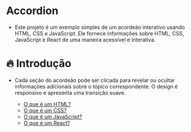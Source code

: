 # Accordion
* Este projeto é um exemplo simples de um acordeão interativo usando HTML, CSS e JavaScript. Ele fornece informações sobre HTML, CSS, JavaScript e React de uma maneira acessível e interativa.

# 🔥 Introdução

* Cada seção do acordeão pode ser clicada para revelar ou ocultar informações adicionais sobre o tópico correspondente. O design é responsivo e apresenta uma transição suave.

  - [O que é um HTML?](#o-que-é-um-html)
  - [O que é um CSS?](#o-que-é-um-css)
  - [O que é um JavaScript?](#o-que-é-um-javascript)
  - [O que é um React?](#o-que-é-um-react)


